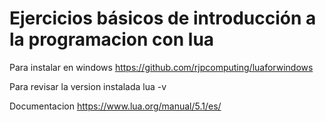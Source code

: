 # Ejercicios básicos de introducción a la programacion con lua


Para instalar en windows 
  https://github.com/rjpcomputing/luaforwindows
  
  
Para revisar la version instalada 
  lua -v
  
Documentacion 
  https://www.lua.org/manual/5.1/es/
